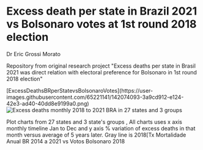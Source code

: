 <h1> Excess death per state in Brazil 2021 vs Bolsonaro votes at 1st round 2018 election</h1>
<quotes>Dr Eric Grossi Morato</quotes>
<p>Repository from original research project "Excess deaths per state in Brasil 2021 was direct relation with electoral preference for Bolsonaro in 1st round 2018 election"</p>
[ExcessDeathsBRperStatevsBolsonaroVotes](https://user-images.githubusercontent.com/65221141/142074093-3a9cd912-e124-42e3-ad40-40dd8e9199a0.png)
<img class="fit-picture"
     src="https://user-images.githubusercontent.com/65221141/142074093-3a9cd912-e124-42e3-ad40-40dd8e9199a0.png"
     alt="Excess deaths monthly 2018 to 2021 BRA in 27 states and 3 groups">
<p>Plot charts from 27 states and 3 state's groups , All charts uses x axis monthly timeline Jan to Dec and y axis % variation of excess deaths in that month versus average of 5 years later. Gray line is 2018[Tx Mortalidade Anual BR 2014 a 2021 vs Votos Bolsonaro 2018 </p>

